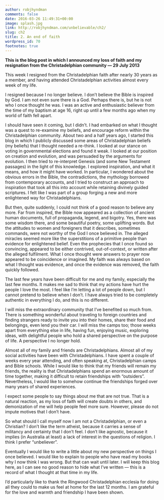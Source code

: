 ```yaml
---
author: robjhyndman
comments: false
date: 2016-03-26 11:49:31+00:00
image: splash.jpg
link: http://robjhyndman.com/unbelievable/ch2/
slug: ch2
title: 2. An end of faith
wordpress_id: 70
footnotes: true
---
```


**This is the blog post in which I announced my loss of faith and my resignation from the Christadelphian community — 29 July 2013**






This week I resigned from the Christadelphian faith after nearly 30 years as a member, and having attended Christadelphian activities almost every week of my life.

I resigned because I no longer believe. I don’t believe the Bible is inspired by God. I am not even sure there is a God. Perhaps there is, but he is not who I once thought he was. I was an active and enthusiastic believer from the time of my baptism at age 16, right up until a few months ago when my world of faith fell apart.

I should have seen it coming, but I didn’t. I had embarked on what I thought was a quest to re-examine my beliefs, and encourage reform within the Christadelphian community. About two and a half years ago, I started this blog in which I publicly discussed some areas of Christadelphian beliefs (my beliefs) that I thought needed a re-think. I looked at our stance on voting in governmental elections and found it weak. I looked at our position on creation and evolution, and was persuaded by the arguments for evolution. I then tried to re-interpret Genesis (and some New Testament passages) in the light of this knowledge. I explored inspiration, and what it means, and how it might have worked. In particular, I wondered about the obvious errors in the Bible, the contradictions, the mythology borrowed from contemporary accounts, and I tried to construct an approach to inspiration that took all this into account while retaining divinely guided scriptures. I felt like I was part of a group forging a new and more enlightened way for Christadelphians.

But then, quite suddenly, I could not think of a good reason to believe any more. Far from inspired, the Bible now appeared as a collection of ancient human documents, full of propaganda, legend, and bigotry. Yes, there was some wisdom there, and some beautiful poetry, some uplifting words. But the attitudes to women and foreigners that it describes, sometimes commands, were not worthy of the God I once believed in. The alleged miracles seemed more like the superstitions of a primitive people than evidence for enlightened belief. Even the prophecies that I once found so convincing, appeared to be either contrived, out-of-context, or written after the alleged fulfilment. What I once thought were answers to prayer now appeared to be coincidence or imagined. My faith was always based on what I thought was evidence, and once the evidence was removed, the faith quickly followed.

The last few years have been difficult for me and my family, especially the last few months. It makes me sad to think that my actions have hurt the people I love the most. I feel like I’m letting a lot of people down, but I cannot pretend to believe when I don’t. I have always tried to be completely authentic in everything I do, and this is no different.

I will miss the extraordinary community that I’ve benefited so much from. There is something wonderful about traveling to foreign countries and finding strangers ready to invite you into their homes, share their food and belongings, even lend you their car. I will miss the camps too; those weeks apart from everything else in life, having fun, enjoying music, exploring ideas, with delightful people who hold a shared perspective on the purpose of life. A perspective I no longer hold.

Almost all of my family and friends are Christadelphians. Almost all of my social activities have been with Christadelphians. I have spent a couple of weeks every year attending, and often speaking at, Christadelphian camps and Bible schools. While I would like to think that my friends will remain my friends, the reality is that Christadelphians spend an enormous amount of time together, making it difficult to retain friendships with “outsiders”. Nevertheless, I would like to somehow continue the friendships forged over many years of shared experiences.

I expect some people to say things about me that are not true. That is a natural reaction, as my loss of faith will create doubts in others, and demonization of me will help people feel more sure. However, please do not impute motives that I don’t have.

So what should I call myself now I am not a Christadelphian, or even a Christian? I don’t like the term atheist, because it carries a sense of militancy and certainty that I don’t feel. I don’t like agnostic, because it implies (in Australia at least) a lack of interest in the questions of religion. I think I prefer “unbeliever”.

Eventually I would like to write a little about my new perspective on things I once believed. I would like to explain to people who have read my books why I now think I was wrong. But that can wait until later. I will keep this blog here, as I can see no good reason to hide what I’ve written — this is a record of what I thought at that time in my life.

I’d particularly like to thank the Ringwood Christadelphian ecclesia for doing all they could to make us feel at home for the last 12 months. I am grateful for the love and warmth and friendship I have been shown.
